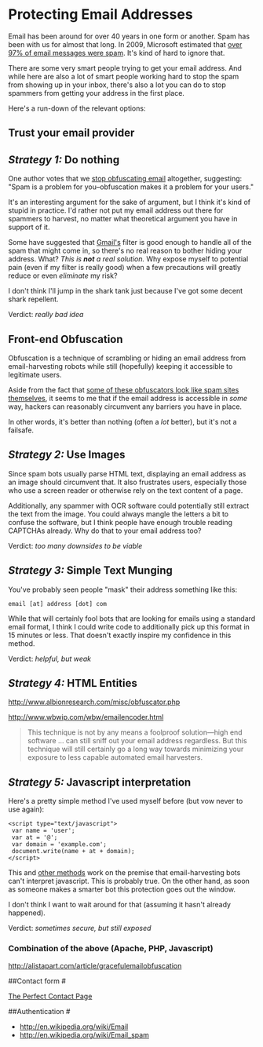 <div class="article md">

# Protecting Email Addresses #

Email has been around for over 40 years in one form or another. Spam has been with us for almost that long. In 2009, Microsoft estimated that [over 97% of email messages were spam](http://news.bbc.co.uk/2/hi/technology/7988579.stm). It's kind of hard to ignore that.

There are some very smart people trying to get your email address. And while here are also a lot of smart people working hard to stop the spam from showing up in your inbox, there's also a lot you can do to stop spammers from getting your address in the first place.

Here's a run-down of the relevant options:


## Trust your email provider #


## _Strategy 1:_ Do nothing #

One author votes that we [stop obfuscating email](http://jasonpriem.org/2009/05/stop-obfuscating-email/) altogether, suggesting: "Spam is a problem for you–obfuscation makes it a problem for your users."

It's an interesting argument for the sake of argument, but I think it's kind of stupid in practice. I'd rather not put my email address out there for spammers to harvest, no matter what theoretical argument you have in support of it.

Some have suggested that [Gmail's](http://www.gmail.com) filter is good enough to handle all of the spam that might come in, so there's no real reason to bother hiding your address. What? *This is **not** a real solution.* Why expose myself to potential pain (even if my filter is really good) when a few precautions will greatly reduce or even *eliminate* my risk?

I don't think I'll jump in the shark tank just because I've got some decent shark repellent.

Verdict: *really bad idea*



## Front-end Obfuscation #

Obfuscation is a technique of scrambling or hiding an email address from email-harvesting robots while still (hopefully) keeping it accessible to legitimate users.

Aside from the fact that [some of these obfuscators look like spam sites themselves](http://anti-spam-mail-tag-generator.software.informer.com/), it seems to me that if the email address is accessible in _some_ way, hackers can reasonably circumvent any barriers you have in place.

In other words, it's better than nothing (often a *lot* better), but it's not a failsafe.



## _Strategy 2:_ Use Images #

Since spam bots usually parse HTML text, displaying an email address as an image should circumvent that. It also frustrates users, especially those who use a screen reader or otherwise rely on the text content of a page. 

Additionally, any spammer with OCR software could potentially still extract the text from the image. You could always mangle the letters a bit to confuse the software, but I think people have enough trouble reading CAPTCHAs already. Why do that to your email address too?

Verdict: *too many downsides to be viable*



## _Strategy 3:_ Simple Text Munging #

You've probably seen people "mask" their address something like this:

<pre><code>email [at] address [dot] com</code></pre>

While that will certainly fool bots that are looking for emails using a standard email format, I think I could write code to additionally pick up this format in 15 minutes or less. That doesn't exactly inspire my confidence in this method.

Verdict: *helpful, but weak*




## _Strategy 4:_ HTML Entities #

http://www.albionresearch.com/misc/obfuscator.php

http://www.wbwip.com/wbw/emailencoder.html

<blockquote>This technique is not by any means a foolproof solution&mdash;high end software &hellip; can still sniff out your email address regardless. But this technique will still certainly go a long way towards minimizing your exposure to less capable automated email harvesters.</blockquote>



## _Strategy 5:_ Javascript interpretation #

Here's a pretty simple method I've used myself before (but vow never to use again):

<pre><code>&lt;script type="text/javascript"&gt;
 var name = 'user';
 var at = '@';
 var domain = 'example.com';
 document.write(name + at + domain);
&lt;/script&gt;</code></pre>

This and [other methods](http://www.spamspan.com/) work on the premise that email-harvesting bots can't interpret javascript. This is probably true. On the other hand, as soon as someone makes a smarter bot this protection goes out the window.

I don't think I want to wait around for that (assuming it hasn't already happened).

Verdict: *sometimes secure, but still exposed*



### Combination of the above (Apache, PHP, Javascript) #

http://alistapart.com/article/gracefulemailobfuscation



##Contact form #

[The Perfect Contact Page](http://www.binaryanvil.com/build-it-right/the-best-contact-page.html)


##Authentication #

- http://en.wikipedia.org/wiki/Email
- http://en.wikipedia.org/wiki/Email_spam

</div>
